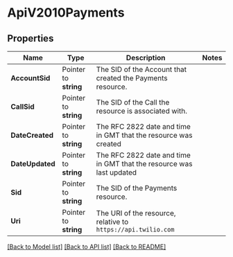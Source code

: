 # ApiV2010Payments

## Properties

Name | Type | Description | Notes
------------ | ------------- | ------------- | -------------
**AccountSid** | Pointer to **string** | The SID of the Account that created the Payments resource. |
**CallSid** | Pointer to **string** | The SID of the Call the resource is associated with. |
**DateCreated** | Pointer to **string** | The RFC 2822 date and time in GMT that the resource was created |
**DateUpdated** | Pointer to **string** | The RFC 2822 date and time in GMT that the resource was last updated |
**Sid** | Pointer to **string** | The SID of the Payments resource. |
**Uri** | Pointer to **string** | The URI of the resource, relative to `https://api.twilio.com` |

[[Back to Model list]](../README.md#documentation-for-models) [[Back to API list]](../README.md#documentation-for-api-endpoints) [[Back to README]](../README.md)


